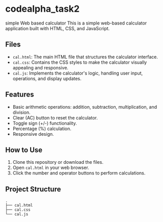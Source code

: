 # codealpha_task2
simple Web based calculator
This is a simple web-based calculator application built with HTML, CSS, and JavaScript.

## Files

  * `cal.html`: The main HTML file that structures the calculator interface.
  * `cal.css`: Contains the CSS styles to make the calculator visually appealing and responsive.
  * `cal.js`: Implements the calculator's logic, handling user input, operations, and display updates.

## Features

  * Basic arithmetic operations: addition, subtraction, multiplication, and division.
  * Clear (AC) button to reset the calculator.
  * Toggle sign (+/-) functionality.
  * Percentage (%) calculation.
  * Responsive design.

## How to Use

1.  Clone this repository or download the files.
2.  Open `cal.html` in your web browser.
3.  Click the number and operator buttons to perform calculations.

## Project Structure

```
.
├── cal.html
├── cal.css
└── cal.js
```
